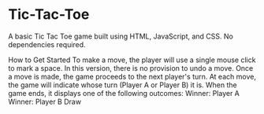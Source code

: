 # Tic-Tac-Toe

A basic Tic Tac Toe game built using HTML, JavaScript, and CSS. No dependencies required.



How to Get Started
To make a move, the player will use a single mouse click to mark a space. In this version, there is no provision to undo a move. Once a move is made, the game proceeds to the next player's turn.
At each move, the game will indicate whose turn (Player A or Player B) it is. When the game ends, it displays one of the following outcomes:
Winner: Player A
Winner: Player B
Draw
